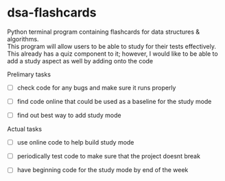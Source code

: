 # dsa-flashcards
Python terminal program containing flashcards for data structures &amp; algorithms.  
This program will allow users to be able to study for their tests effectively.  
This already has a quiz component to it; however, I would like to be able to add a study aspect as well by adding onto the code

Prelimary tasks

-[ ] check code for any bugs and make sure it runs properly

-[ ] find code online that could be used as a baseline for the study mode

-[ ] find out best way to add study mode 

Actual tasks

-[ ] use online code to help build study mode

-[ ] periodically test code to make sure that the project doesnt break

-[ ] have beginning code for the study mode by end of the week
